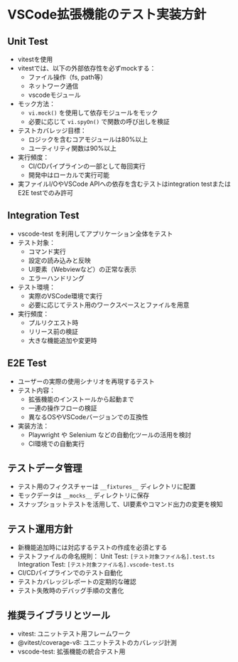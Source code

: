 # VSCode拡張機能のテスト実装方針

## Unit Test

- vitestを使用
- vitestでは、以下の外部依存性を必ずmockする：
  - ファイル操作（fs, path等）
  - ネットワーク通信
  - vscodeモジュール
- モック方法：
  - `vi.mock()` を使用して依存モジュールをモック
  - 必要に応じて `vi.spyOn()` で関数の呼び出しを検証
- テストカバレッジ目標：
  - ロジックを含むコアモジュールは80%以上
  - ユーティリティ関数は90%以上
- 実行頻度：
  - CI/CDパイプラインの一部として毎回実行
  - 開発中はローカルで実行可能
- 実ファイルI/OやVSCode APIへの依存を含むテストはintegration testまたはE2E testでのみ許可

## Integration Test

- vscode-test を利用してアプリケーション全体をテスト
- テスト対象：
  - コマンド実行
  - 設定の読み込みと反映
  - UI要素（Webviewなど）の正常な表示
  - エラーハンドリング
- テスト環境：
  - 実際のVSCode環境で実行
  - 必要に応じてテスト用のワークスペースとファイルを用意
- 実行頻度：
  - プルリクエスト時
  - リリース前の検証
  - 大きな機能追加や変更時

## E2E Test

- ユーザーの実際の使用シナリオを再現するテスト
- テスト内容：
  - 拡張機能のインストールから起動まで
  - 一連の操作フローの検証
  - 異なるOSやVSCodeバージョンでの互換性
- 実装方法：
  - Playwright や Selenium などの自動化ツールの活用を検討
  - CI環境での自動実行

## テストデータ管理

- テスト用のフィクスチャーは `__fixtures__` ディレクトリに配置
- モックデータは `__mocks__` ディレクトリに保存
- スナップショットテストを活用して、UI要素やコマンド出力の変更を検知

## テスト運用方針

- 新機能追加時には対応するテストの作成を必須とする
- テストファイルの命名規則：
  Unit Test: `[テスト対象ファイル名].test.ts`
  Integration Test: `[テスト対象ファイル名].vscode-test.ts`
- CI/CDパイプラインでのテスト自動化
- テストカバレッジレポートの定期的な確認
- テスト失敗時のデバッグ手順の文書化

## 推奨ライブラリとツール

- vitest: ユニットテスト用フレームワーク
- @vitest/coverage-v8: ユニットテストのカバレッジ計測
- vscode-test: 拡張機能の統合テスト用
